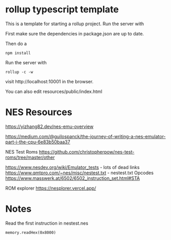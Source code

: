 # rollup typescript template

This is a template for starting a rollup project. Run the server with 

First make sure the dependencies in package.json are up to date.

Then do a 
```
npm install
```

Run the server with
```
rollup -c -w
```

visit  http://localhost:10001 in the browser. 

You can also edit resources/public/index.html


# NES Resources
https://yizhang82.dev/nes-emu-overview

https://medium.com/@guilospanck/the-journey-of-writing-a-nes-emulator-part-i-the-cpu-6e83b50baa37

NES Test Roms
https://github.com/christopherpow/nes-test-roms/tree/master/other

https://www.nesdev.org/wiki/Emulator_tests - lots of dead links
https://www.qmtpro.com/~nes/misc/nestest.txt - nestest.txt
Opcodes
https://www.masswerk.at/6502/6502_instruction_set.html#STA

ROM explorer
https://nesplorer.vercel.app/

# Notes
Read the first instruction in nestest.nes
```
memory.readHex(0x8000)
```
